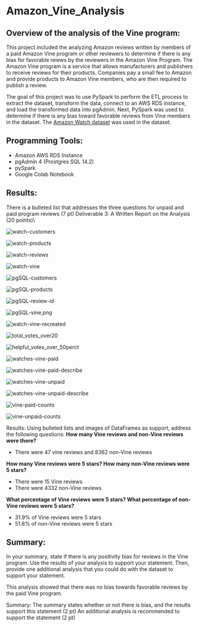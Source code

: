 # Amazon_Vine_Analysis

## Overview of the analysis of the Vine program:

This project included the analyzing Amazon reviews written by members of a paid Amazon Vine program or other reviewers to determine if there is any bias for favorable reiews by the reviewers in the Amazon Vine Program. The Amazon Vine program is a service that allows manufacturers and publishers to receive reviews for their products. Companies pay a small fee to Amazon and provide products to Amazon Vine members, who are then required to publish a review. 

The goal of this project was to use PySpark to perform the ETL process to extract the dataset, transform the data, connect to an AWS RDS instance, and load the transformed data into pgAdmin. Next, PySpark was used to determine if there is any bias toward favorable reviews from Vine members in the dataset. The [Amazon Watch dataset](https://s3.amazonaws.com/amazon-reviews-pds/tsv/amazon_reviews_us_Watches_v1_00.tsv.gz) was used in the dataset. 

Programming Tools:
- 
- Amazon AWS RDS Instance
- pgAdmin 4 (Prostgres SQL 14.2)
- pySpark
- Google Colab Notebook

## Results:

There is a bulleted list that addresses the three questions for unpaid and paid program reviews (7 pt)
Deliverable 3: A Written Report on the Analysis (20 points)\



![watch-customers](/images/watch-customers.png)

![watch-products](/images/watch-products.png)

![watch-reviews](/images/watch-reviews.png)

![watch-vine](/images/watch-vine.png)

![pgSQL-customers](/images/pgSQL-customers.png)

![pgSQL-products](/images/pgSQL-products.png)

![pgSQL-review-id](/images/pgSQL-review-id.png)

![pgSQL-vine,png](/images/pgSQL-vine,png.png)

![watch-vine-recreated](/images/watch-vine-recreated.png)

![total_votes_over20](/images/total_votes_over20.png)

![helpful_votes_over_50perct](/images/helpful_votes_over_50perct.png)

![watches-vine-paid](/images/watches-vine-paid.png)

![watches-vine-paid-describe](/images/watches-vine-paid-describe.png)

![watches-vine-unpaid](/images/watches-vine-unpaid.png)

![watches-vine-unpaid-describe](/images/watches-vine-unpaid-describe.png)

![vine-paid-counts](/images/vine-paid-counts.png)

![vine-unpaid-counts](/images/vine-unpaid-counts.png)


Results: Using bulleted lists and images of DataFrames as support, address the following questions:
**How many Vine reviews and non-Vine reviews were there?**
- There were 47 vine reviews and 8362 non-Vine reviews

**How many Vine reviews were 5 stars? How many non-Vine reviews were 5 stars?**
- There were 15 Vine reviews
- There were 4332 non-Vine reviews

**What percentage of Vine reviews were 5 stars? What percentage of non-Vine reviews were 5 stars?**
- 31.9% of Vine reviews were 5 stars
- 51.8% of non-Vine reviews were 5 stars

## Summary: 
In your summary, state if there is any positivity bias for reviews in the Vine program. Use the results of your analysis to support your statement. Then, provide one additional analysis that you could do with the dataset to support your statement.

This analysis showed that there was no bias towards favorable reviews by the paid Vine program. 


Summary:
The summary states whether or not there is bias, and the results support this statement (2 pt)
An additional analysis is recommended to support the statement (2 pt)
